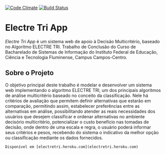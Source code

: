 [![Code Climate](https://codeclimate.com/github/imbrito/tcc-electretri/badges/gpa.svg)](https://codeclimate.com/github/imbrito/tcc-electretri)
[![Build Status](https://travis-ci.org/imbrito/tcc-electretri.svg?branch=master)](https://travis-ci.org/imbrito/tcc-electretri)

# Electre Tri App

*Electre Tri App* é um sistema web de apoio à Decisão Multicritério, baseado no Algoritmo ELECTRE TRI. Trabalho de Conclusão do Curso de Bacharelado de Sistemas de Informação do Instituto Federal de Educação, Ciência e Tecnologia Fluminense, Campus Campos-Centro.

## Sobre o Projeto

O objetivo principal deste trabalho é modelar e desenvolver um sistema web implementando o algoritmo ELECTRE TRI, um dos principais algoritmos de análise multicritério baseado no conceito da classificação. Nele há critérios de avaliação que permitem definir alternativas que estarão em comparação, permitindo assim, estabelecer preferências entre as alternativas em análise, possibilitando atender as reais necessidades dos usuários que desejem classificar e ordenar alternativas no ambiente decisório multicritério, potencializar o custo benefício nas tomadas de decisão, onde dentro de uma escala e regra, o usuário poderá informar seus critérios e pesos, recebendo do sistema o indicativo da melhor opção ou classificação mediante os dados fornecidos.

`Disponível em [electretri.heroku.com](electretri.heroku.com)`
